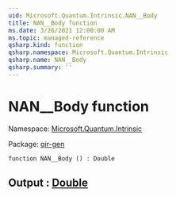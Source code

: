 ```yaml
---
uid: Microsoft.Quantum.Intrinsic.NAN__Body
title: NAN__Body function
ms.date: 3/26/2021 12:00:00 AM
ms.topic: managed-reference
qsharp.kind: function
qsharp.namespace: Microsoft.Quantum.Intrinsic
qsharp.name: NAN__Body
qsharp.summary: ''
---
```


# NAN__Body function

Namespace: [Microsoft.Quantum.Intrinsic](xref:Microsoft.Quantum.Intrinsic)

Package: [qir-gen](https://nuget.org/packages/qir-gen)




```qsharp
function NAN__Body () : Double
```


## Output : [Double](xref:microsoft.quantum.lang-ref.double)

